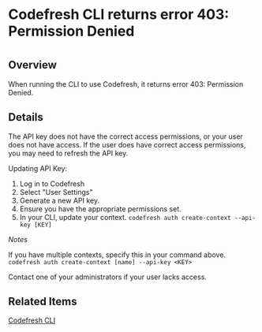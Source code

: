 # Codefresh CLI returns error 403: Permission Denied

#

## Overview

When running the CLI to use Codefresh, it returns error 403: Permission
Denied.

## Details

The API key does not have the correct access permissions, or your user does
not have access. If the user does have correct access permissions, you may
need to refresh the API key.

Updating API Key:

  1. Log in to Codefresh
  2. Select "User Settings"
  3. Generate a new API key.
  4. Ensure you have the appropriate permissions set.
  5. In your CLI, update your context. `codefresh auth create-context --api-key [KEY]`

_Notes_

If you have multiple contexts, specify this in your command above. `codefresh
auth create-context [name] --api-key <KEY>`

Contact one of your administrators if your user lacks access.

## Related Items

[Codefresh CLI](https://codefresh-io.github.io/cli/)


